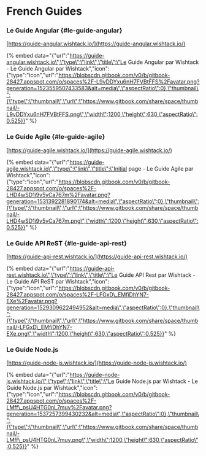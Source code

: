 # French Guides

###  Le Guide Angular {#le-guide-angular}

[https://guide-angular.wishtack.io/](https://guide-angular.wishtack.io/)

{% embed data="{\"url\":\"https://guide-angular.wishtack.io\",\"type\":\"link\",\"title\":\"Le Guide Angular par Wishtack - Le Guide Angular par Wishtack\",\"icon\":{\"type\":\"icon\",\"url\":\"https://blobscdn.gitbook.com/v0/b/gitbook-28427.appspot.com/o/spaces%2F-L9vDDYxu6nH7FVBtFFS%2Favatar.png?generation=1523559507433583&alt=media\",\"aspectRatio\":0},\"thumbnail\":{\"type\":\"thumbnail\",\"url\":\"https://www.gitbook.com/share/space/thumbnail/-L9vDDYxu6nH7FVBtFFS.png\",\"width\":1200,\"height\":630,\"aspectRatio\":0.525}}" %}

###  Le Guide Agile {#le-guide-agile}

[https://guide-agile.wishtack.io/](https://guide-agile.wishtack.io/)

{% embed data="{\"url\":\"https://guide-agile.wishtack.io\",\"type\":\"link\",\"title\":\"Initial page - Le Guide Agile par Wishtack\",\"icon\":{\"type\":\"icon\",\"url\":\"https://blobscdn.gitbook.com/v0/b/gitbook-28427.appspot.com/o/spaces%2F-LHD4wSD1i9v5yCa767m%2Favatar.png?generation=1531392281890174&alt=media\",\"aspectRatio\":0},\"thumbnail\":{\"type\":\"thumbnail\",\"url\":\"https://www.gitbook.com/share/space/thumbnail/-LHD4wSD1i9v5yCa767m.png\",\"width\":1200,\"height\":630,\"aspectRatio\":0.525}}" %}

### Le Guide API ReST {#le-guide-api-rest}

[https://guide-api-rest.wishtack.io/](https://guide-api-rest.wishtack.io/)

{% embed data="{\"url\":\"https://guide-api-rest.wishtack.io\",\"type\":\"link\",\"title\":\"Le Guide API Rest par Wishtack - Le Guide API ReST par Wishtack\",\"icon\":{\"type\":\"icon\",\"url\":\"https://blobscdn.gitbook.com/v0/b/gitbook-28427.appspot.com/o/spaces%2F-LFGxD\_EMfiDhYN7-EXe%2Favatar.png?generation=1529309622494952&alt=media\",\"aspectRatio\":0},\"thumbnail\":{\"type\":\"thumbnail\",\"url\":\"https://www.gitbook.com/share/space/thumbnail/-LFGxD\_EMfiDhYN7-EXe.png\",\"width\":1200,\"height\":630,\"aspectRatio\":0.525}}" %}

### Le Guide Node.js

[https://guide-node-js.wishtack.io/](https://guide-node-js.wishtack.io/)

{% embed data="{\"url\":\"https://guide-node-js.wishtack.io/\",\"type\":\"link\",\"title\":\"Le Guide Node.js par Wishtack - Le Guide Node.js par Wishtack\",\"icon\":{\"type\":\"icon\",\"url\":\"https://blobscdn.gitbook.com/v0/b/gitbook-28427.appspot.com/o/spaces%2F-LMff\_psU4HTG0nL7muv%2Favatar.png?generation=1537257399430232&alt=media\",\"aspectRatio\":0},\"thumbnail\":{\"type\":\"thumbnail\",\"url\":\"https://www.gitbook.com/share/space/thumbnail/-LMff\_psU4HTG0nL7muv.png\",\"width\":1200,\"height\":630,\"aspectRatio\":0.525}}" %}

  


